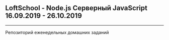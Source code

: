 ## LoftSchool - Node.js Серверный JavaScript 16.09.2019 - 26.10.2019
----
 Репозиторий еженедельных домашних заданий